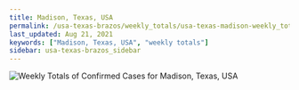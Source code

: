 ```yaml
---
title: Madison, Texas, USA
permalink: /usa-texas-brazos/weekly_totals/usa-texas-madison-weekly_totals.html
last_updated: Aug 21, 2021
keywords: ["Madison, Texas, USA", "weekly totals"]
sidebar: usa-texas-brazos_sidebar
---
```


![Weekly Totals of Confirmed Cases for Madison, Texas, USA](/covid_tracker/images/graphs/usa-texas-madison-weekly_totals_graph.png)

